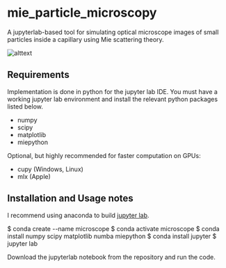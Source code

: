# mie_particle_microscopy
A jupyterlab-based tool for simulating optical microscope images of small particles inside a capillary using Mie scattering theory.

![alttext](https://github.com/andrej5elin/andrej5elin/mie_particle_microscopy/particles.png?raw=true)


## Requirements

Implementation is done in python for the jupyter lab IDE. You must have a working jupyter lab environment and install the relevant python packages listed below.


* numpy
* scipy
* matplotlib
* miepython

Optional, but highly recommended for faster computation on GPUs:

* cupy (Windows, Linux)
* mlx (Apple)

## Installation and Usage notes

I recommend using anaconda to build [jupyter lab](https://jupyter.org/install).

$ conda create --name microscope
$ conda activate microscope
$ conda install numpy scipy matplotlib numba miepython
$ conda install jupyter
$ jupyter lab

Download the jupyterlab notebook from the repository and run the code.

